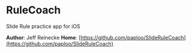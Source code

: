 # RuleCoach

Slide Rule practice app for iOS

**Author**: Jeff Reinecke
**Home**: [https://github.com/paploo/SlideRuleCoach](https://github.com/paploo/SlideRuleCoach)
